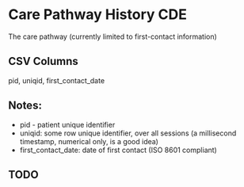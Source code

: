# Care Pathway History CDE

The care pathway (currently limited to first-contact information)

## CSV Columns

pid, uniqid, first_contact_date


## Notes:
  * pid - patient unique identifier
  * uniqid:  some row unique identifier, over all sessions (a millisecond timestamp, numerical only, is a good idea)
  * first_contact_date:  date of first contact (ISO 8601 compliant)


##  TODO

